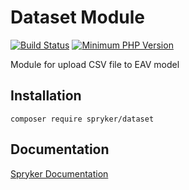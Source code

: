 # Dataset Module
[![Build Status](https://travis-ci.org/spryker/dataset.svg)](https://travis-ci.org/spryker/dataset)
[![Minimum PHP Version](https://img.shields.io/badge/php-%3E%3D%207.3-8892BF.svg)](https://php.net/)

Module for upload CSV file to EAV model

## Installation

```
composer require spryker/dataset
```

## Documentation

[Spryker Documentation](https://academy.spryker.com/developing_with_spryker/module_guide/modules.html)
